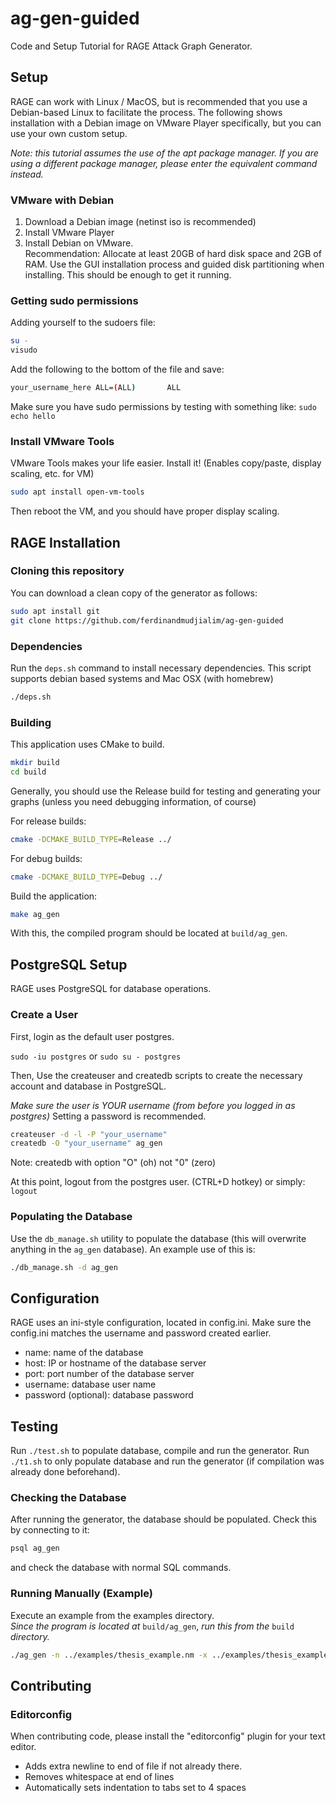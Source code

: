 # ag-gen-guided
Code and Setup Tutorial for RAGE Attack Graph Generator.

## Setup

RAGE can work with Linux / MacOS, but is recommended that you use a Debian-based Linux to facilitate the process. 
The following shows installation with a Debian image on VMware Player specifically, but you can use your own custom setup.  

*Note: this tutorial assumes the use of the apt package manager. If you are using a different package manager, please enter the equivalent command instead.*

### VMware with Debian

1. Download a Debian image (netinst iso is recommended)
2. Install VMware Player
3. Install Debian on VMware.  
Recommendation: Allocate at least 20GB of hard disk space and 2GB of RAM. Use the GUI installation process and guided disk partitioning when installing. This should be enough to get it running. 

### Getting sudo permissions

Adding yourself to the sudoers file:
```sh
su -
visudo
```

Add the following to the bottom of the file and save:

```sh
your_username_here ALL=(ALL)       ALL
```

Make sure you have sudo permissions by testing with something like: `sudo echo hello`

### Install VMware Tools

VMware Tools makes your life easier. Install it! (Enables copy/paste, display scaling, etc. for VM)  


```sh
sudo apt install open-vm-tools
```

Then reboot the VM, and you should have proper display scaling. 

## RAGE Installation
### Cloning this repository

You can download a clean copy of the generator as follows:

```sh 
sudo apt install git
git clone https://github.com/ferdinandmudjialim/ag-gen-guided
```

### Dependencies
Run the `deps.sh` command to install necessary dependencies.
This script supports debian based systems and Mac OSX (with homebrew)

```sh
./deps.sh
```

### Building

This application uses CMake to build.

```sh 
mkdir build
cd build
```

Generally, you should use the Release build for testing and generating your graphs (unless you need debugging information, of course)

For release builds:

```sh
cmake -DCMAKE_BUILD_TYPE=Release ../
```

For debug builds:

```sh
cmake -DCMAKE_BUILD_TYPE=Debug ../
```

Build the application:

```sh
make ag_gen
```

With this, the compiled program should be located at `build/ag_gen`. 

## PostgreSQL Setup
RAGE uses PostgreSQL for database operations.

### Create a User
First, login as the default user postgres.

`sudo -iu postgres` or `sudo su - postgres`

Then, Use the createuser and createdb scripts to create the necessary account and database in PostgreSQL. 

*Make sure the user is YOUR username (from before you logged in as postgres)*
Setting a password is recommended.

```sh
createuser -d -l -P "your_username"
createdb -O "your_username" ag_gen
```

Note: createdb with option "O" (oh) not "0" (zero)

At this point, logout from the postgres user.
(CTRL+D hotkey) or simply: `logout`

### Populating the Database

Use the `db_manage.sh` utility to populate the database (this will overwrite anything in the `ag_gen` database).
An example use of this is:

```sh
./db_manage.sh -d ag_gen
```

## Configuration

RAGE uses an ini-style configuration, located in config.ini.
Make sure the config.ini matches the username and password created earlier.

- name: name of the database
- host: IP or hostname of the database server
- port: port number of the database server
- username: database user name
- password (optional): database password

## Testing

Run `./test.sh` to populate database, compile and run the generator.
Run `./t1.sh` to only populate database and run the generator (if compilation was already done beforehand). 

### Checking the Database

After running the generator, the database should be populated. Check this by connecting to it:

```sh
psql ag_gen
```
and check the database with normal SQL commands.

### Running Manually (Example)

Execute an example from the examples directory.  
*Since the program is located at* `build/ag_gen`, *run this from the* `build` *directory.*

```sh
./ag_gen -n ../examples/thesis_example.nm -x ../examples/thesis_example.xp
```

## Contributing
### Editorconfig

When contributing code, please install the "editorconfig" plugin for your text editor.

- Adds extra newline to end of file if not already there.
- Removes whitespace at end of lines
- Automatically sets indentation to tabs set to 4 spaces
